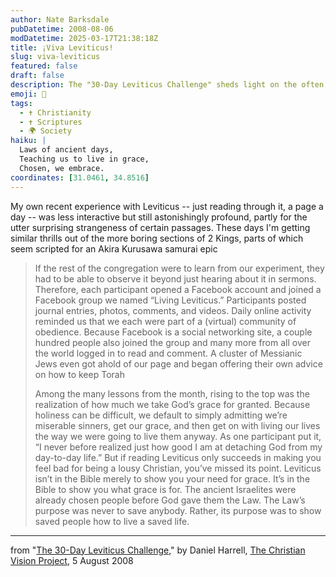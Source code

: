 ```yaml
---
author: Nate Barksdale
pubDatetime: 2008-08-06
modDatetime: 2025-03-17T21:38:18Z
title: ¡Viva Leviticus!
slug: viva-leviticus
featured: false
draft: false
description: The "30-Day Leviticus Challenge" sheds light on the often overlooked significance of the Law for believers today.
emoji: 📜
tags:
  - ✝️ Christianity
  - ✝️ Scriptures
  - 🌍 Society
haiku: |
  Laws of ancient days,  
  Teaching us to live in grace,  
  Chosen, we embrace.
coordinates: [31.0461, 34.8516]
---
```


My own recent experience with Leviticus -- just reading through it, a page a day -- was less interactive but still astonishingly profound, partly for the utter surprising strangeness of certain passages. These days I'm getting similar thrills out of the more boring sections of 2 Kings, parts of which seem scripted for an Akira Kurusawa samurai epic

> If the rest of the congregation were to learn from our experiment, they had to be able to observe it beyond just hearing about it in sermons. Therefore, each participant opened a Facebook account and joined a Facebook group we named “Living Leviticus.” Participants posted journal entries, photos, comments, and videos. Daily online activity reminded us that we each were part of a (virtual) community of obedience. Because Facebook is a social networking site, a couple hundred people also joined the group and many more from all over the world logged in to read and comment. A cluster of Messianic Jews even got ahold of our page and began offering their own advice on how to keep Torah
>
> Among the many lessons from the month, rising to the top was the realization of how much we take God’s grace for granted. Because holiness can be difficult, we default to simply admitting we’re miserable sinners, get our grace, and then get on with living our lives the way we were going to live them anyway. As one participant put it, “I never before realized just how good I am at detaching God from my day-to-day life.” But if reading Leviticus only succeeds in making you feel bad for being a lousy Christian, you’ve missed its point. Leviticus isn’t in the Bible merely to show you your need for grace. It’s in the Bible to show you what grace is for. The ancient Israelites were already chosen people before God gave them the Law. The Law’s purpose was never to save anybody. Rather, its purpose was to show saved people how to live a saved life.

---

from "[The 30-Day Leviticus Challenge](http://www.christianvisionproject.com/2008/08/the_30day_leviticus_challenge.html)," by Daniel Harrell, [The Christian Vision Project](http://www.christianvisionproject.com/), 5 August 2008
